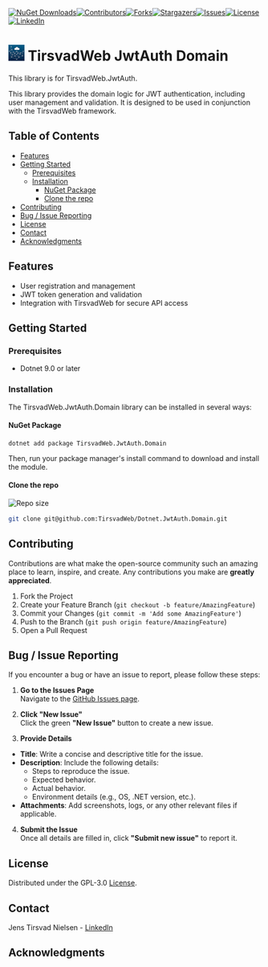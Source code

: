 ﻿[![NuGet Downloads][nuget-shield]][nuget-url][![Contributors][contributors-shield]][contributors-url][![Forks][forks-shield]][forks-url][![Stargazers][stars-shield]][stars-url][![Issues][issues-shield]][issues-url][![License][license-shield]][license-url][![LinkedIn][linkedin-shield]][linkedin-url]

# ![Logo][Logo] TirsvadWeb JwtAuth Domain
This library is for TirsvadWeb.JwtAuth.

This library provides the domain logic for JWT authentication, including user management and validation.
It is designed to be used in conjunction with the TirsvadWeb framework.

## Table of Contents
- [Features](#features)
- [Getting Started](#getting-started)
  - [Prerequisites](#prerequisites)
  - [Installation](#installation)
    - [NuGet Package](#nuget-package)
    - [Clone the repo](#clone-the-repo)
- [Contributing](#contributing)
- [Bug / Issue Reporting](#bug--issue-reporting)
- [License](#license)
- [Contact](#contact)
- [Acknowledgments](#acknowledgments)

## Features
- User registration and management
- JWT token generation and validation
- Integration with TirsvadWeb for secure API access

## Getting Started

### Prerequisites
- Dotnet 9.0 or later

### Installation
The TirsvadWeb.JwtAuth.Domain library can be installed in several ways:

#### NuGet Package
```
dotnet add package TirsvadWeb.JwtAuth.Domain
```
Then, run your package manager's install command to download and install the module.

#### Clone the repo
![Repo size][repos-size-shield]

```bash
git clone git@github.com:TirsvadWeb/Dotnet.JwtAuth.Domain.git
```

## Contributing
Contributions are what make the open-source community such an amazing place to learn, inspire, and create. Any contributions you make are **greatly appreciated**.

1. Fork the Project
2. Create your Feature Branch (`git checkout -b feature/AmazingFeature`)
3. Commit your Changes (`git commit -m 'Add some AmazingFeature'`)
4. Push to the Branch (`git push origin feature/AmazingFeature`)
5. Open a Pull Request

## Bug / Issue Reporting  
If you encounter a bug or have an issue to report, please follow these steps:  

1. **Go to the Issues Page**  
  Navigate to the [GitHub Issues page][githubIssue-url].  

2. **Click "New Issue"**  
  Click the green **"New Issue"** button to create a new issue.  

3. **Provide Details**  
  - **Title**: Write a concise and descriptive title for the issue.  
  - **Description**: Include the following details:  
    - Steps to reproduce the issue.  
    - Expected behavior.  
    - Actual behavior.  
    - Environment details (e.g., OS, .NET version, etc.).  
  - **Attachments**: Add screenshots, logs, or any other relevant files if applicable.  

4. **Submit the Issue**  
  Once all details are filled in, click **"Submit new issue"** to report it.  

## License
Distributed under the GPL-3.0 [License][license-url].

## Contact
Jens Tirsvad Nielsen - [LinkedIn][linkedin-url]

## Acknowledgments
<!-- MARKDOWN LINKS & IMAGES -->
[contributors-shield]: https://img.shields.io/github/contributors/TirsvadWeb/Dotnet.JwtAuth.Domain?style=for-the-badge
[contributors-url]: https://github.com/TirsvadWeb/Dotnet.JwtAuth.Domain/graphs/contributors
[forks-shield]: https://img.shields.io/github/forks/TirsvadWeb/Dotnet.JwtAuth.Domain?style=for-the-badge
[forks-url]: https://github.com/TirsvadWeb/Dotnet.JwtAuth.Domain/network/members
[stars-shield]: https://img.shields.io/github/stars/TirsvadWeb/Dotnet.JwtAuth.Domain?style=for-the-badge
[stars-url]: https://github.com/TirsvadWeb/Dotnet.JwtAuth.Domain/stargazers
[issues-shield]: https://img.shields.io/github/issues/TirsvadWeb/Dotnet.JwtAuth.Domain?style=for-the-badge
[issues-url]: https://github.com/TirsvadWeb/Dotnet.JwtAuth.Domain/issues
[license-shield]: https://img.shields.io/github/license/TirsvadWeb/Dotnet.JwtAuth.Domain?style=for-the-badge
[license-url]: https://github.com/TirsvadWeb/Dotnet.JwtAuth.Domain/blob/master/LICENSE.txt
[linkedin-shield]: https://img.shields.io/badge/-LinkedIn-black.svg?style=for-the-badge&logo=linkedin&colorB=555
[linkedin-url]: https://www.linkedin.com/in/jens-tirsvad-nielsen-13b795b9/
[githubIssue-url]: https://github.com/TirsvadWeb/Dotnet.JwtAuth.Domain/issues/
[repos-size-shield]: https://img.shields.io/github/repo-size/TirsvadWeb/Dotnet.JwtAuth.Domain?style=for-the-badg

[logo]: https://raw.githubusercontent.com/TirsvadWeb/Dotnet.JwtAuth.Domain/master/images/logo/32x32/logo.png

<!-- If this is a Nuget package -->
[nuget-shield]: https://img.shields.io/nuget/dt/TirsvadWeb.JwtAuth.Domain?style=for-the-badge
[nuget-url]: https://www.nuget.org/packages/TirsvadWeb.JwtAuth.Domain/
